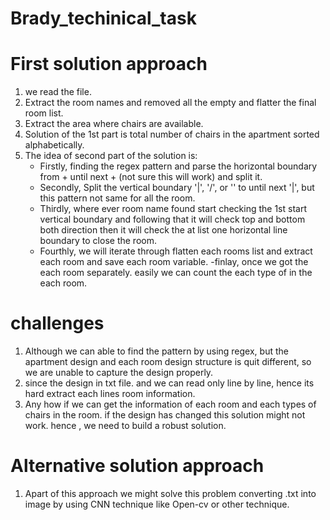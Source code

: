 # Brady_techinical_task

# First solution approach 
1. we read the file.
2. Extract the room names and removed all the empty and flatter the final room list.
3. Extract the area where chairs are available.
4. Solution of the 1st part is total number of chairs in the apartment sorted alphabetically.
5. The idea of second part of the solution is:
   - Firstly, finding the regex pattern and parse the horizontal boundary from + until next + (not sure this will work) and split it.
   - Secondly, Split the vertical boundary '|', '/', or '\' to until next '|', but this pattern not same for all the room.
   - Thirdly, where ever room name found start checking the 1st start vertical boundary and following that it will check top and bottom both direction then it will check the at list one horizontal line boundary to close the room.
   - Fourthly, we will iterate through flatten each rooms list and extract each room and save each room variable.
   -finlay, once we got the each room separately. easily we can count the each type of in the each room.
   
   
# challenges
1. Although we can able to find the pattern by using regex, but the apartment design and each room design structure is quit different, so we are unable to capture the design properly.
2. since the design in txt file. and we can read only line by line, hence its hard extract each lines room information.
3. Any how if we can get the information of each room and each types of chairs in the room. if the design has changed this solution might not work.
hence , we need to build a robust solution.

# Alternative solution approach
1. Apart of this approach we might solve this problem converting .txt into image by using CNN technique  like Open-cv or other technique. 

